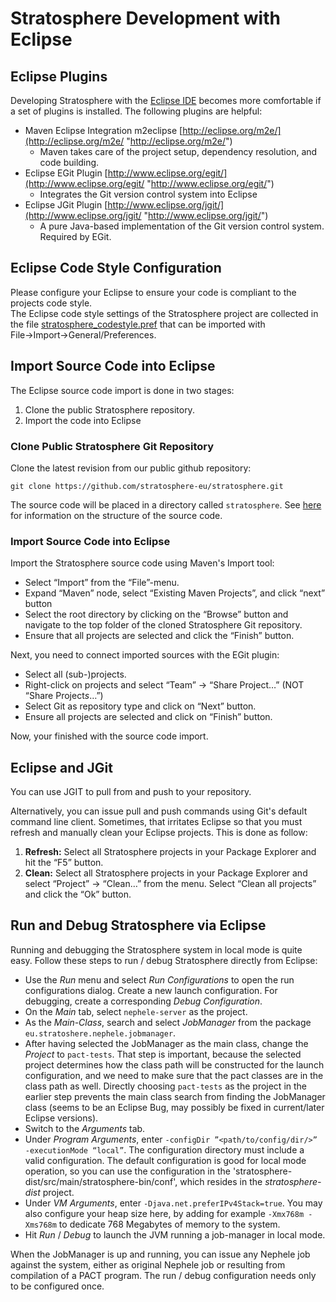 Stratosphere Development with Eclipse
=====================================

Eclipse Plugins
---------------

Developing Stratosphere with the [Eclipse
IDE](http://eclipse.org/ "http://eclipse.org/") becomes more comfortable
if a set of plugins is installed. The following plugins are helpful:

-   Maven Eclipse Integration m2eclipse
    [http://eclipse.org/m2e/](http://eclipse.org/m2e/ "http://eclipse.org/m2e/")
    - Maven takes care of the project setup, dependency resolution, and
    code building.
-   Eclipse EGit Plugin
    [http://www.eclipse.org/egit/](http://www.eclipse.org/egit/ "http://www.eclipse.org/egit/")
    - Integrates the Git version control system into Eclipse
-   Eclipse JGit Plugin
    [http://www.eclipse.org/jgit/](http://www.eclipse.org/jgit/ "http://www.eclipse.org/jgit/")
    - A pure Java-based implementation of the Git version control
    system. Required by EGit.

Eclipse Code Style Configuration
--------------------------------

Please configure your Eclipse to ensure your code is compliant to the
projects code style.   
 The Eclipse code style settings of the Stratosphere project are
collected in the file
[stratosphere\_codestyle.pref](media/wiki/stratosphere_codestyle.zip "wiki:stratosphere_codestyle.zip")
that can be imported with File→Import→General/Preferences.

Import Source Code into Eclipse
-------------------------------

The Eclipse source code import is done in two stages:

1.  Clone the public Stratosphere repository.
2.  Import the code into Eclipse

### Clone Public Stratosphere Git Repository

Clone the latest revision from our public github repository:

    git clone https://github.com/stratosphere-eu/stratosphere.git

The source code will be placed in a directory called `stratosphere`. See
[here](sourcecodestructure.html "sourcecodestructure")
for information on the structure of the source code.

### Import Source Code into Eclipse

Import the Stratosphere source code using Maven's Import tool:

-   Select “Import” from the “File”-menu.
-   Expand “Maven” node, select “Existing Maven Projects”, and click
    “next” button
-   Select the root directory by clicking on the “Browse” button and
    navigate to the top folder of the cloned Stratosphere Git
    repository.
-   Ensure that all projects are selected and click the “Finish” button.

Next, you need to connect imported sources with the EGit plugin:

-   Select all (sub-)projects.
-   Right-click on projects and select “Team” → “Share Project…” (NOT
    “Share Project*s*…”)
-   Select Git as repository type and click on “Next” button.
-   Ensure all projects are selected and click on “Finish” button.

Now, your finished with the source code import.

Eclipse and JGit
----------------

You can use JGIT to pull from and push to your repository.

Alternatively, you can issue pull and push commands using Git's default
command line client. Sometimes, that irritates Eclipse so that you must
refresh and manually clean your Eclipse projects. This is done as
follow:

1.  **Refresh:** Select all Stratosphere projects in your Package
    Explorer and hit the “F5” button.
2.  **Clean:** Select all Stratosphere projects in your Package Explorer
    and select “Project” → “Clean…” from the menu. Select “Clean all
    projects” and click the “Ok” button.

Run and Debug Stratosphere via Eclipse
--------------------------------------

Running and debugging the Stratosphere system in local mode is quite
easy. Follow these steps to run / debug Stratosphere directly from
Eclipse:

-   Use the *Run* menu and select *Run Configurations* to open the run
    configurations dialog. Create a new launch configuration. For
    debugging, create a corresponding *Debug Configuration*.
-   On the *Main* tab, select `nephele-server` as the project.
-   As the *Main-Class*, search and select *JobManager* from the package
    `eu.stratoshere.nephele.jobmanager`.
-   After having selected the JobManager as the main class, change the
    *Project* to `pact-tests`. That step is important, because the
    selected project determines how the class path will be constructed
    for the launch configuration, and we need to make sure that the pact
    classes are in the class path as well. Directly choosing
    `pact-tests` as the project in the earlier step prevents the main
    class search from finding the JobManager class (seems to be an
    Eclipse Bug, may possibly be fixed in current/later Eclipse
    versions).
-   Switch to the *Arguments* tab.
-   Under *Program Arguments*, enter
    `-configDir ”<path/to/config/dir/>” -executionMode “local”`. The
    configuration directory must include a valid configuration. The
    default configuration is good for local mode operation, so you can
    use the configuration in the
    'stratosphere-dist/src/main/stratosphere-bin/conf', which resides in
    the *stratosphere-dist* project.
-   Under *VM Arguments*, enter `-Djava.net.preferIPv4Stack=true`. You
    may also configure your heap size here, by adding for example
    `-Xmx768m -Xms768m` to dedicate 768 Megabytes of memory to the
    system.
-   Hit *Run* / *Debug* to launch the JVM running a job-manager in local
    mode.

When the JobManager is up and running, you can issue any Nephele job
against the system, either as original Nephele job or resulting from
compilation of a PACT program. The run / debug configuration needs only
to be configured once.
